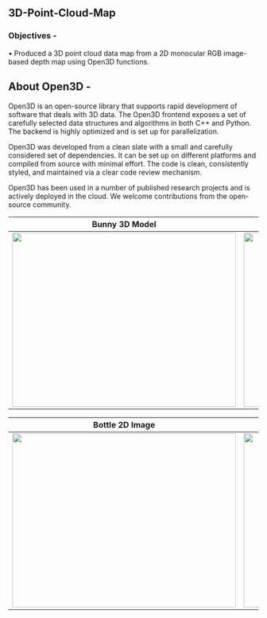 ## 3D-Point-Cloud-Map
### Objectives - 

• Produced a 3D point cloud data map from a 2D monocular RGB image-based depth map using Open3D functions. 

## About Open3D - 
Open3D is an open-source library that supports rapid development of software that deals with 3D data. The Open3D frontend exposes a set of carefully selected data structures and algorithms in both C++ and Python. The backend is highly optimized and is set up for parallelization. 

Open3D was developed from a clean slate with a small and carefully considered set of dependencies. It can be set up on different platforms and compiled from source with minimal effort. The code is clean, consistently styled, and maintained via a clear code review mechanism. 

Open3D has been used in a number of published research projects and is actively deployed in the cloud. We welcome contributions from the open-source community.

 Bunny 3D Model      | Bunny Point Cloud Data |
| :-----------: | :-----------: |
|   <image src="https://github.com/souvik0306/3D-Point-Cloud-Map/blob/main/Media/Bunny_3D.jpg" width="450" height="350"> | <image src="https://github.com/souvik0306/3D-Point-Cloud-Map/blob/main/Media/Bunny_3D_pcd.jpg" width="450" height="350">    |

 Bottle 2D Image      | Bottle Point Cloud Data |
| :-----------: | :-----------: |
|   <image src="https://github.com/souvik0306/3D-Point-Cloud-Map/blob/main/Media/colorImg3.jpg" width="450" height="350"> | <image src="https://github.com/souvik0306/3D-Point-Cloud-Map/blob/main/Media/depthImg3.png" width="450" height="350">    |